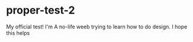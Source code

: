 # proper-test-2
My official test!
I'm A no-life weeb trying to learn how to do design.
I hope this helps
